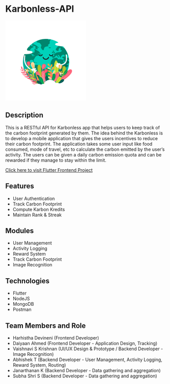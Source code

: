# Karbonless-API

<img src="images/karbonless_earth.png" width="50%">

## Description

This is a RESTful API for Karbonless app that helps users to keep track of the carbon footprint generated by them. The idea behind the Karbonless is to develop a mobile application that gives the users incentives to reduce their carbon footprint. The application takes some user input like food consumed, mode of travel, etc to calculate the carbon emitted by the user’s activity. The users can be given a daily carbon emission quota and can be rewarded if they manage to stay within the limit.

[Click here to visit Flutter Frontend Project](https://github.com/ahmed-daiyaan/karbonless-frontend)

## Features

- User Authentication
- Track Carbon Footprint
- Compute Karbon Kredits
- Maintain Rank & Streak

## Modules

- User Management
- Activity Logging
- Reward System
- Track Carbon Footprint
- Image Recognition

## Technologies

- Flutter
- NodeJS
- MongoDB
- Postman

## Team Members and Role

- Harhistha Devineni (Frontend Developer)
- Daiyaan Ahmed (Frontend Developer - Application Design, Tracking)
- Vaishnavi S Krishnan (UI/UX Design & Prototype / Backend Developer - Image Recognition)
- Abhishek T (Backend Developer - User Management, Activity Logging, Reward System, Routing)
- Janarthanan K (Backend Developer - Data gathering and aggregation)
- Subha Shri S (Backend Developer - Data gathering and aggregation)
